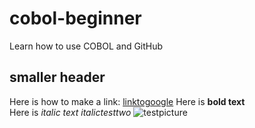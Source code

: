 # cobol-beginner
Learn how to use COBOL and GitHub 

## smaller header
Here is how to make a link: [linktogoogle](http://www.google.com)
Here is **bold text**  
Here is *italic text* _italictesttwo_
![testpicture](https://images.squarespace-cdn.com/content/v1/5a5906400abd0406785519dd/1552662149940-G6MMFW3JC2J61UBPROJ5/ke17ZwdGBToddI8pDm48kLkXF2pIyv_F2eUT9F60jBl7gQa3H78H3Y0txjaiv_0fDoOvxcdMmMKkDsyUqMSsMWxHk725yiiHCCLfrh8O1z4YTzHvnKhyp6Da-NYroOW3ZGjoBKy3azqku80C789l0iyqMbMesKd95J-X4EagrgU9L3Sa3U8cogeb0tjXbfawd0urKshkc5MgdBeJmALQKw/baelen.jpg?format=1500w)

  
